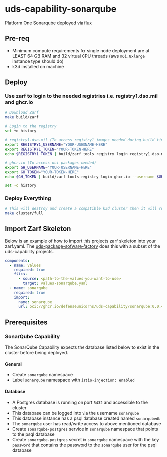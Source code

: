 # uds-capability-sonarqube

Platform One Sonarqube deployed via flux

## Pre-req

- Minimum compute requirements for single node deployment are at LEAST 64 GB RAM and 32 virtual CPU threads (aws `m6i.8xlarge` instance type should do)
- k3d installed on machine

## Deploy

### Use zarf to login to the needed registries i.e. registry1.dso.mil and ghcr.io

```bash
# Download Zarf
make build/zarf

# Login to the registry
set +o history

# registry1.dso.mil (To access registry1 images needed during build time)
export REGISTRY1_USERNAME="YOUR-USERNAME-HERE"
export REGISTRY1_TOKEN="YOUR-TOKEN-HERE"
echo $REGISTRY1_TOKEN | build/zarf tools registry login registry1.dso.mil --username $REGISTRY1_USERNAME --password-stdin

# ghcr.io (To access oci packages needed)
export GH_USERNAME="YOUR-USERNAME-HERE"
export GH_TOKEN="YOUR-TOKEN-HERE"
echo $GH_TOKEN | build/zarf tools registry login ghcr.io --username $GH_USERNAME --password-stdin

set -o history
```

### Deploy Everything

```bash
# This will destroy and create a compatible k3d cluster then it will run make build/all and make deploy/all. Follow the breadcrumbs in the Makefile to see what and how its doing it.
make cluster/full
```

## Import Zarf Skeleton

Below is an example of how to import this projects zarf skeleton into your zarf.yaml. The [uds-package-sofware-factory](https://github.com/defenseunicorns/uds-package-software-factory.git) does this with a subset of the uds-capability projects.

```yaml
components:
  - name: values
    required: true
    files:
      - source: <path-to-the-values-you-want-to-use>
        target: values-sonarqube.yaml
  - name: sonarqube
    required: true
    import:
      name: sonarqube
      url: oci://ghcr.io/defenseunicorns/uds-capability/sonarqube:0.0.4-skeleton
```

## Prerequisites

### SonarQube Capability

The SonarQube Capability expects the database listed below to exist in the cluster before being deployed.

#### General

- Create `sonarqube` namespace
- Label `sonarqube` namespace with `istio-injection: enabled`

#### Database

- A Postgres database is running on port `5432` and accessible to the cluster
- This database can be logged into via the username `sonarqube`
- This database instance has a psql database created named `sonarqubedb`
- The `sonarqube` user has read/write access to above mentioned database
- Create `sonarqube-postgres` service in `sonarqube` namespace that points to the psql database
- Create `sonarqube-postgres` secret in `sonarqube` namespace with the key `password` that contains the password to the `sonarqube` user for the psql database

